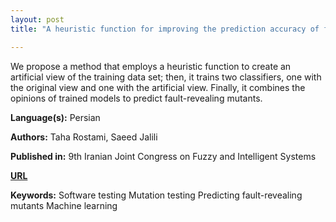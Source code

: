 ```yaml
---
layout: post
title: "A heuristic function for improving the prediction accuracy of fault revealing mutants"

---
```


We propose a method that employs a heuristic function to create an artificial view of the training data set; then, it trains two classifiers, one with the original view and one with the artificial view. Finally, it combines the opinions of trained models to predict fault-revealing mutants.

**Language(s):** Persian

**Authors:** Taha Rostami, Saeed Jalili

**Published in:** 9th Iranian Joint Congress on Fuzzy and Intelligent Systems

[**URL**](https://civilica.com/doc/1436432/)

**Keywords:** <span class="w3-tag w3-round w3-center">Software testing</span> <span class="w3-tag w3-round w3-center">Mutation testing</span> <span class="w3-tag w3-round w3-center">Predicting fault-revealing mutants</span> <span class="w3-tag w3-round w3-center">Machine learning</span>

